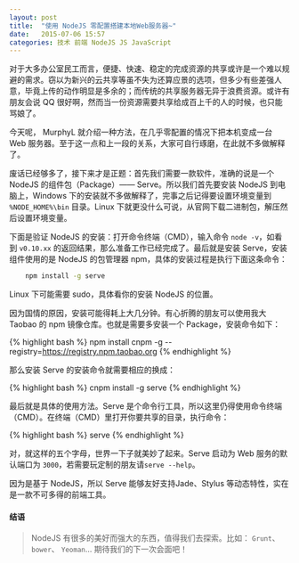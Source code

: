 ```yaml
---
layout: post
title:  "使用 NodeJS 零配置搭建本地Web服务器~"
date:   2015-07-06 15:57
categories: 技术 前端 NodeJS JS JavaScript
---
```


对于大多办公室民工而言，便捷、快速、稳定的完成资源的共享或许是一个难以规避的需求。窃以为新兴的云共享等虽不失为还算应景的选项，但多少有些差强人意，毕竟上传的动作明显是多余的；而传统的共享服务器无异于浪费资源。或许有朋友会说 QQ 很好啊，然而当一份资源需要共享给成百上千的人的时候，也只能骂娘了。

今天呢， MurphyL 就介绍一种方法，在几乎零配置的情况下把本机变成一台 Web 服务器。至于这一点和上一段的关系，大家可自行琢磨，在此就不多做解释了。

废话已经够多了，接下来才是正题：首先我们需要一款软件，准确的说是一个 NodeJS 的组件包（Package）—— Serve。所以我们首先要安装 NodeJS 到电脑上，Windows 下的安装就不多做解释了，完事之后记得要设置环境变量到 `%NODE_HOME%\bin` 目录。Linux 下就更没什么可说，从官网下载二进制包，解压然后设置环境变量。

下面是验证 NodeJS 的安装：打开命令终端（CMD），输入命令 `node -v`，如看到 `v0.10.xx` 的返回结果，那么准备工作已经完成了。最后就是安装 Serve，安装组件使用的是 NodeJS 的包管理器 npm，具体的安装过程是执行下面这条命令：

```bash
    npm install -g serve
```

Linux 下可能需要 sudo，具体看你的安装 NodeJS 的位置。

因为国情的原因，安装可能得耗上大几分钟。有心折腾的朋友可以使用我大 Taobao 的 npm 镜像仓库。也就是需要多安装一个 Package，安装命令如下：

{% highlight bash %}
    npm install cnpm -g --registry=https://registry.npm.taobao.org
{% endhighlight %}

那么安装 Serve 的安装命令就需要相应的换成：

{% highlight bash %}
    cnpm install -g serve
{% endhighlight %}

最后就是具体的使用方法。Serve 是个命令行工具，所以这里仍得使用命令终端（CMD）。在终端（CMD）里打开你要共享的目录，执行命令：

{% highlight bash %}
    serve
{% endhighlight %}

对，就这样的五个字母，世界一下子就美妙了起来。Serve 启动为 Web 服务的默认端口为 `3000`，若需要玩定制的朋友请`serve --help`。

因为是基于 NodeJS，所以 Serve 能够友好支持Jade、Stylus 等动态特性，实在是一款不可多得的前端工具。

#### 结语

> NodeJS 有很多的美好而强大的东西，值得我们去探索。比如：  `Grunt`、  `bower`、  `Yeoman`... 期待我们的下一次会面吧！

